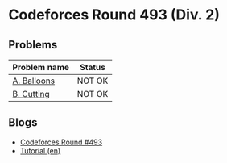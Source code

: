 # Codeforces Round 493 (Div. 2)

## Problems

|Problem name|Status|
|------------|---------|
| [A. Balloons](problems/A._Balloons.md)|NOT OK|
| [B. Cutting](problems/B._Cutting.md)|NOT OK|
## Blogs

- [Codeforces Round #493](blogs/Codeforces_Round_493.md)
- [Tutorial (en)](blogs/Tutorial_(en).md)
